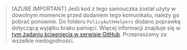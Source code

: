 > [AZURE.IMPORTANT]
    Jeśli kod z tego samouczka został użyty w dowolnym momencie przed dodaniem tego komunikatu, należy go pobrać ponownie.  Do folderu `PolicyAuthHelpers` dodano poprawkę dotyczącą wyjątku braku pamięci.  Więcej informacji znajduje się w [tym żądaniu ściągnięcia w serwisie GitHub](https://github.com/AzureADQuickStarts/B2C-WebApp-OpenIdConnect-DotNet/pull/4). Przepraszamy za wszelkie niedogodności.


<!--HONumber=Jun16_HO2-->


